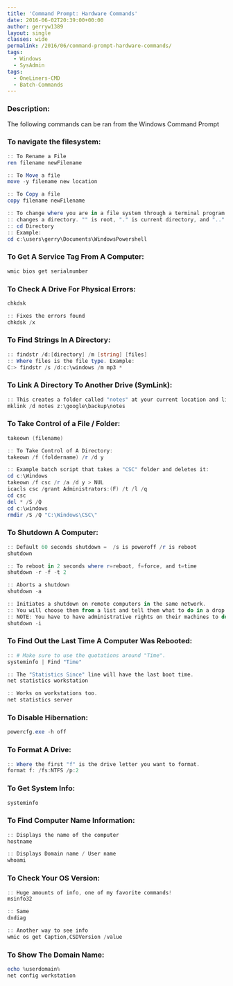 ```yaml
---
title: 'Command Prompt: Hardware Commands'
date: 2016-06-02T20:39:00+00:00
author: gerryw1389
layout: single
classes: wide
permalink: /2016/06/command-prompt-hardware-commands/
tags:
  - Windows
  - SysAdmin
tags:
  - OneLiners-CMD
  - Batch-Commands
---
```

<!--more-->

### Description:

The following commands can be ran from the Windows Command Prompt

### To navigate the filesystem:

   ```powershell
   :: To Rename a File
   ren filename newFilename

   :: To Move a file
   move -y filename new location

   :: To Copy a file
   copy filename newFilename

   :: To change where you are in a file system through a terminal program
   :: changes a directory. "" is root, "." is current directory, and ".." is one directory up (without quotes)
   :: cd Directory
   :: Example:
   cd c:\users\gerry\Documents\WindowsPowershell
   ```

### To Get A Service Tag From A Computer:

   ```powershell
   wmic bios get serialnumber
   ```

### To Check A Drive For Physical Errors:

   ```powershell
   chkdsk

   :: Fixes the errors found
   chkdsk /x
   ```

### To Find Strings In A Directory:

   ```powershell
   :: findstr /d:[directory] /m [string] [files]
   :: Where files is the file type. Example: 
   C:> findstr /s /d:c:\windows /m mp3 *
   ```

### To Link A Directory To Another Drive (SymLink):

   ```powershell
   :: This creates a folder called "notes" at your current location and links it to a folder called "notes" at "z:\google\backup\notes"
   mklink /d notes z:\google\backup\notes
   ```

### To Take Control of a File / Folder:

   ```powershell
   takeown (filename)

   :: To Take Control of A Directory:
   takeown /f (foldername) /r /d y

   :: Example batch script that takes a "CSC" folder and deletes it:
   cd c:\Windows
   takeown /f csc /r /a /d y > NUL
   icacls csc /grant Administrators:(F) /t /l /q
   cd csc
   del * /S /Q
   cd c:\windows
   rmdir /S /Q "C:\Windows\CSC\"
   ```

### To Shutdown A Computer:

   ```powershell
   :: Default 60 seconds shutdown =  /s is poweroff /r is reboot
   shutdown

   :: To reboot in 2 seconds where r=reboot, f=force, and t=time
   shutdown -r -f -t 2 

   :: Aborts a shutdown
   shutdown -a 

   :: Initiates a shutdown on remote computers in the same network. 
   :: You will choose them from a list and tell them what to do in a drop down menu. 
   :: NOTE: You have to have administrative rights on their machines to do this.
   shutdown -i
   ```

### To Find Out the Last Time A Computer Was Rebooted:

   ```powershell
   :: # Make sure to use the quotations around "Time".
   systeminfo | Find "Time"

   :: The "Statistics Since" line will have the last boot time.
   net statistics workstation

   :: Works on workstations too.
   net statistics server
   ```

### To Disable Hibernation:

   ```powershell
   powercfg.exe -h off
   ```

### To Format A Drive:

   ```powershell
   :: Where the first "f" is the drive letter you want to format.
   format f: /fs:NTFS /p:2
   ```

### To Get System Info:

   ```powershell
   systeminfo
   ```

### To Find Computer Name Information:

   ```powershell
   :: Displays the name of the computer
   hostname

   :: Displays Domain name / User name
   whoami
   ```

### To Check Your OS Version:

   ```powershell
   :: Huge amounts of info, one of my favorite commands!
   msinfo32

   :: Same
   dxdiag

   :: Another way to see info
   wmic os get Caption,CSDVersion /value
   ```

### To Show The Domain Name:

   ```powershell
   echo %userdomain%
   net config workstation
   ```